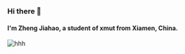 ### Hi there 👋
#### I'm Zheng Jiahao, a student of xmut from Xiamen, China.

![hhh](https://github-readme-stats.vercel.app/api?username=ZJH-hhh&theme=dark)
